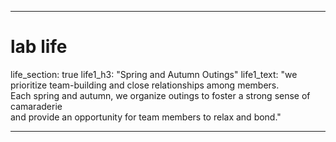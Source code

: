 ---


# lab life
life_section: true
life1_h3: "Spring and Autumn Outings"
life1_text: "we prioritize team-building and close relationships among members.\
 Each spring and autumn, we organize outings to foster a strong sense of camaraderie \
 and provide an opportunity for team members to relax and bond."


---